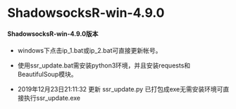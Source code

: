 # ShadowsocksR-win-4.9.0
#### ShadowsocksR-win-4.9.0版本

- windows下点击ip_1.bat或ip_2.bat可直接更新帐号。
- 使用ssr_update.bat需安装python3环境，并且安装requests和BeautifulSoup模块。


- 2019年12月23日21:11:32 更新   ssr_update.py 已打包成exe无需安装环境可直接执行ssr_update.exe